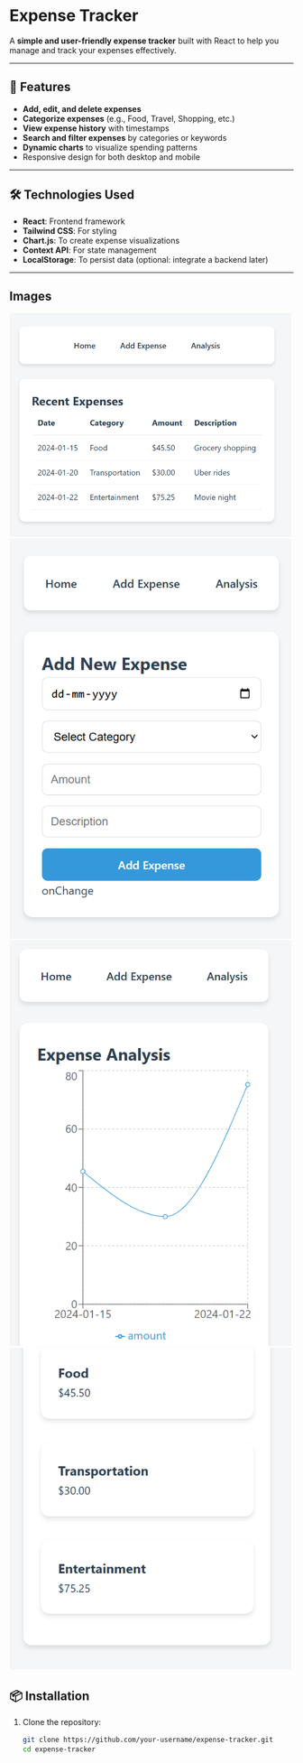 # Expense Tracker

A **simple and user-friendly expense tracker** built with React to help you manage and track your expenses effectively.

---

## 🚀 Features

- **Add, edit, and delete expenses**
- **Categorize expenses** (e.g., Food, Travel, Shopping, etc.)
- **View expense history** with timestamps
- **Search and filter expenses** by categories or keywords
- **Dynamic charts** to visualize spending patterns
- Responsive design for both desktop and mobile

---

## 🛠️ Technologies Used

- **React**: Frontend framework
- **Tailwind CSS**: For styling
- **Chart.js**: To create expense visualizations
- **Context API**: For state management
- **LocalStorage**: To persist data (optional: integrate a backend later)

---
## Images

<img src="home.PNG" alt="Home Page" width="500"  />
<img src="Capture.PNG" alt="Add Expense" width="500"/>
<img src="analysis.PNG" alt="Analysis" width="500"/>
<img src="analysis_2.PNG" alt="Analysis" width="500"/>

## 📦 Installation

1. Clone the repository:
   ```bash
   git clone https://github.com/your-username/expense-tracker.git
   cd expense-tracker

